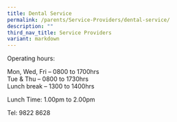 ```yaml
---
title: Dental Service
permalink: /parents/Service-Providers/dental-service/
description: ""
third_nav_title: Service Providers
variant: markdown
---
```

Operating hours:

Mon, Wed, Fri – 0800 to 1700hrs<br>
Tue &amp; Thu – 0800 to 1730hrs<br>
Lunch break – 1300 to 1400hrs
 
Lunch Time: 1.00pm to 2.00pm 

Tel: 9822 8628